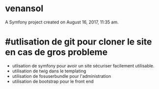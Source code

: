 venansol
========

A Symfony project created on August 16, 2017, 11:35 am.

#utlisation de git pour cloner le site en cas de gros probleme
================================================================
- utlisation de symfony pour avoir un site sécuriser facilement utilisable.
- utilisation de twig dans le templating
- utilisation de fosuserbundle pour l'administration 
- utilisation de bootstrap pour le front end

